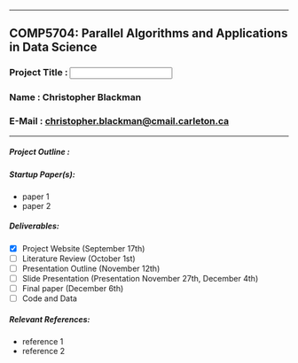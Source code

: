 <hr>

## COMP5704: Parallel Algorithms and Applications in Data Science
### Project Title : <input here>
### Name : Christopher Blackman
### E-Mail : christopher.blackman@cmail.carleton.ca

<hr>

##### Project Outline : <Short Description of goals of the project>
##### Startup Paper(s):
  - paper 1
  - paper 2
##### Deliverables:
  - [x] Project Website (September 17th)
  - [ ] Literature Review (October 1st)
  - [ ] Presentation Outline (November 12th)
  - [ ] Slide Presentation (Presentation November 27th, December 4th)
  - [ ] Final paper (December 6th)
  - [ ] Code and Data
##### Relevant References:
  - reference 1
  - reference 2

